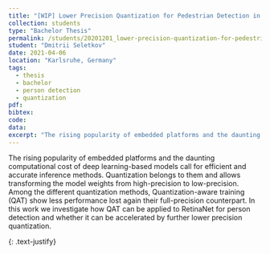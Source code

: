 ```yaml
---
title: "[WIP] Lower Precision Quantization for Pedestrian Detection in Real-World Crowded Scenario"
collection: students
type: "Bachelor Thesis"
permalink: /students/20201201_lower-precision-quantization-for-pedestrian-detection-in-real-world-crowded-scenario
student: "Dmitrii Seletkov"
date: 2021-04-06
location: "Karlsruhe, Germany"
tags: 
  - thesis
  - bachelor
  - person detection
  - quantization 
pdf:
bibtex:
code: 
data: 
excerpt: "The rising popularity of embedded platforms and the daunting computational cost of deep learning-based models call for efficient and accurate inference methods. Quantization belongs to ..."
---
```


The rising popularity of embedded platforms and the daunting computational cost of deep learning-based models call for efficient and accurate inference methods. Quantization belongs to them and allows transforming the model weights from high-precision to low-precision. Among the different quantization methods, Quantization-aware training (QAT) show less performance lost again their full-precision counterpart.
In this work we investigate how QAT can be applied to RetinaNet for person detection and whether it can be accelerated by further lower precision quantization.

{: .text-justify}
